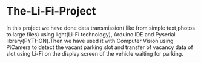 # The-Li-Fi-Project
In this project we have done data transmission( like from simple text,photos to large files) using light(Li-Fi technology), Arduino IDE and Pyserial library(PYTHON).Then we have used it with Computer Vision using PiCamera to detect the vacant parking slot and transfer of vacancy data of slot using Li-Fi on the display screen of the vehicle waiting for parking.  
